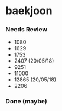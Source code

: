 # baekjoon

### Needs Review
- 1080
- 1629
- 1753
- 2407 (20/05/18)
- 9251
- 11000
- 12865 (20/05/18)
- 2206

### Done (maybe)